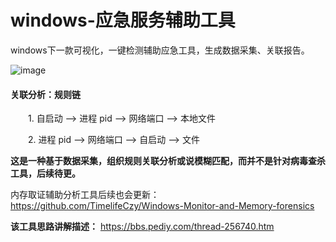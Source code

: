 # windows-应急服务辅助工具
windows下一款可视化，一键检测辅助应急工具，生成数据采集、关联报告。

![image](https://github.com/TimelifeCzy/windows-emergency-servicetools/blob/master/1.jpg)

#### 关联分析：规则链
&emsp;&emsp;1. 自启动 --> 进程 pid --> 网络端口 --> 本地文件

&emsp;&emsp;2. 进程 pid --> 网络端口  --> 自启动 --> 文件

**这是一种基于数据采集，组织规则关联分析或说模糊匹配，而并不是针对病毒查杀工具，后续待更。** 

内存取证辅助分析工具后续也会更新：https://github.com/TimelifeCzy/Windows-Monitor-and-Memory-forensics


**该工具思路讲解描述：**
https://bbs.pediy.com/thread-256740.htm
